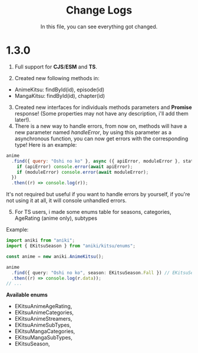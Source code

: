 <div align="center">
<h1>Change Logs</h1>
In this file, you can see everything got changed.
</div>

# 1.3.0

1. Full support for **CJS**/**ESM** and **TS**.

2. Created new following methods in:

- AnimeKitsu: findById(id), episode(id)
- MangaKitsu: findById(id), chapter(id)

3. Created new interfaces for individuals methods parameters and **Promise** response! (Some properties may not have any description, i'll add them later!).
4. There is a new way to handle errors, from now on, methods will have a new parameter named _handleError_, by using this parameter as a asynchronous function, you can now get errors with the corresponding type! Here is an example:

```js
anime
  .find({ query: "Oshi no ko" }, async ({ apiError, moduleError }, status) => {
    if (apiError) console.error(await apiError);
    if (moduleError) console.error(await moduleError);
  })
  .then((r) => console.log(r));
```

It's not required but useful if you want to handle errors by yourself, if you're not using it at all, it will console unhandled errors.

5. For TS users, i made some enums table for seasons, categories, AgeRating (anime only), subtypes

Example:

```ts
import aniki from "aniki";
import { EKitsuSeason } from "aniki/kitsu/enums";

const anime = new aniki.AnimeKitsu();

anime
  .find({ query: "Oshi no ko", season: EKitsuSeason.Fall }) // EKitsuSeason.Fall = "fall";
  .then((r) => console.log(r.data));
// ...
```

<b>Available enums</b>

- EKitsuAnimeAgeRating,
- EKitsuAnimeCategories,
- EKitsuAnimeStreamers,
- EKitsuAnimeSubTypes,
- EKitsuMangaCategories,
- EKitsuMangaSubTypes,
- EKitsuSeason,
